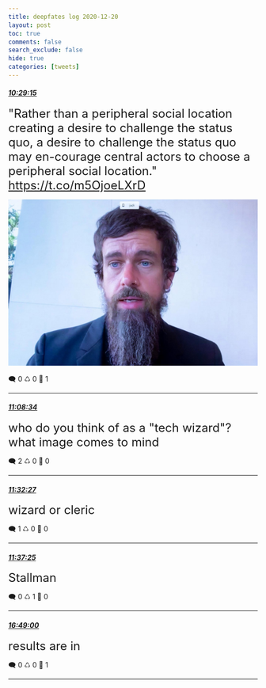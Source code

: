 ```yaml
---
title: deepfates log 2020-12-20
layout: post
toc: true
comments: false
search_exclude: false
hide: true
categories: [tweets]
---
```



#### <a href = "https://twitter.com/deepfates/status/1340710870175739904">*10:29:15*</a>

<font size="5">"Rather than a peripheral social location creating a desire to challenge the status quo, a desire to challenge the status quo may en-courage central actors to choose a peripheral social location."  https://t.co/m5OjoeLXrD</font>

![image from twitter](/images/from_twitter/EpspbawU0AArBW2.jpg)


🗨️ 0 ♺ 0 🤍  1   

---
    
#### <a href = "https://twitter.com/deepfates/status/1340720764941570048">*11:08:34*</a>

<font size="5">who do you think of as a "tech wizard"? what image comes to mind</font>



🗨️ 2 ♺ 0 🤍  0   

---
    
#### <a href = "https://twitter.com/deepfates/status/1340726773802127360">*11:32:27*</a>

<font size="5">wizard or cleric</font>



🗨️ 1 ♺ 0 🤍  0   

---
    
#### <a href = "https://twitter.com/deepfates/status/1340728027047555072">*11:37:25*</a>

<font size="5">Stallman</font>



🗨️ 0 ♺ 1 🤍  0   

---
    
#### <a href = "https://twitter.com/deepfates/status/1340806436171890688">*16:49:00*</a>

<font size="5">results are in</font>



🗨️ 0 ♺ 0 🤍  1   

---
    
            


